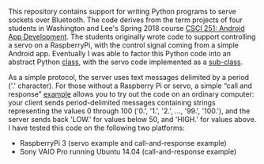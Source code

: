 This repository contains support for writing Python programs to serve sockets over Bluetooth.  The code derives from
the term projects of four students in Washington and Lee's Spring 2018 course
[CSCI 251: Android App Development](http://home.wlu.edu/~levys/courses/csci251s2018/).  The students originally
wrote code to support controlling a servo on a RaspberryPi, with the control signal coming from a simple Android
app.  Eventually I was able to factor this Python code into an abstract Python
[class](https://github.com/simondlevy/PythonBluetoothServer/blob/master/bluetooth_server.py), with the
servo code implemented as a 
[sub-class](https://github.com/simondlevy/PythonBluetoothServer/blob/master/servo_server.py).  

As a simple protocol, the server uses text messages delimited by a period ('.' character).   For those without a Raspberry Pi or servo, a simple &ldquo;call and response&rdquo; 
[example](https://github.com/simondlevy/PythonBluetoothServer/blob/master/lowhigh_server.py) 
allows you to try out the code on an ordinary computer: your client sends period-delimited
messages containing strings representing the values 0 through 100 ('0.', '1.',
'2.', ..., '99.', '100.'), and the server sends back 'LOW.' for values below 50,
and 'HIGH.' for values above.  I have tested this code on the following two
platforms:

* RaspberryPi 3 (servo example and call-and-response example)
* Sony VAIO Pro running Ubuntu 14.04 (call-and-response example)
